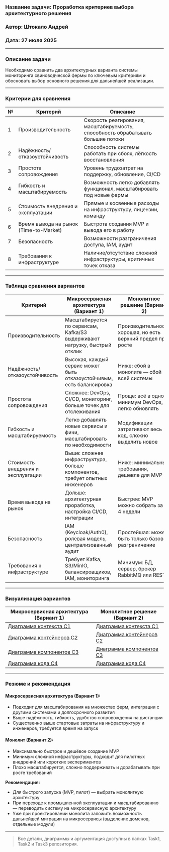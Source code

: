 ### <a name="_b7urdng99y53"></a>**Название задачи:** Проработка критериев выбора архитектурного решения
### <a name="_hjk0fkfyohdk"></a>**Автор:** Штокало Андрей
### <a name="_uanumrh8zrui"></a>**Дата:** 27 июля 2025

---

### Описание задачи

Необходимо сравнить два архитектурных варианта системы мониторинга свиноводческой фермы по ключевым критериям и обосновать выбор основного решения для дальнейшей реализации.

---

### Критерии для сравнения

| № | Критерий                               | Описание                                                                         |
| - | -------------------------------------- | -------------------------------------------------------------------------------- |
| 1 | Производительность                     | Скорость реагирования, масштабируемость, способность обрабатывать большие потоки |
| 2 | Надёжность/отказоустойчивость          | Способность системы работать при сбоях, лёгкость восстановления                  |
| 3 | Простота сопровождения                 | Уровень трудозатрат на поддержку, обновление, CI/CD                              |
| 4 | Гибкость и масштабируемость            | Возможность легко добавлять функционал, масштабировать под новые фермы           |
| 5 | Стоимость внедрения и эксплуатации     | Прямые и косвенные расходы на инфраструктуру, лицензии, команду                  |
| 6 | Время вывода на рынок (Time-to-Market) | Быстрота создания MVP и вывода его в работу                                      |
| 7 | Безопасность                           | Возможности разграничения доступа, IAM, аудит                                    |
| 8 | Требования к инфраструктуре            | Наличие/отсутствие сложной инфраструктуры, критичных точек отказа                |

---

### Таблица сравнения вариантов

| Критерий                           | Микросервисная архитектура (Вариант 1)                                      | Монолитное решение (Вариант 2)                               |
| ---------------------------------- | --------------------------------------------------------------------------- | ------------------------------------------------------------ |
| Производительность                 | Масштабируется по сервисам, Kafka/S3 выдерживают нагрузку, быстрый отклик   | Производительность хорошая, но есть верхний предел при росте |
| Надёжность/отказоустойчивость      | Высокая, каждый сервис может быть отказоустойчивым, есть балансировка       | Ниже: сбой в монолите — сбой всей системы                    |
| Простота сопровождения             | Сложнее: DevOps, CI/CD, мониторинг, больше точек для отслеживания           | Проще: всё в одном, минимум DevOps, легко обновлять          |
| Гибкость и масштабируемость        | Легко добавлять новые сервисы и фичи, масштабировать по необходимости       | Модификации затрагивают весь код, сложно выделить новое      |
| Стоимость внедрения и эксплуатации | Выше: сложнее инфраструктура, больше компонентов, требует опытных инженеров | Ниже: минимальные требования, дешевле для MVP                |
| Время вывода на рынок              | Дольше: архитектурная проработка, настройка CI/CD, интеграции               | Быстрее: MVP можно собрать за 2–4 недели                     |
| Безопасность                       | IAM (Keycloak/Auth0), ролевая модель, централизованный аудит                | Простейшая: может быть только базовое разграничение          |
| Требования к инфраструктуре        | Требует Kafka, S3/MinIO, балансировщиков, IAM, мониторинга                  | Минимум: БД, сервер, брокер RabbitMQ или REST                |

---

### Визуализация вариантов

| Микросервисная архитектура (Вариант 1)            | Монолитное решение (Вариант 2)                   |
|---------------------------------------------------|--------------------------------------------------|  
| [Диаграмма контекста C1](../Task1/C1_main.puml)   | [Диаграмма контекста C1](../Task1/C1_alt.puml)   |
| [Диаграмма контейнеров C2](../Task2/C2_main.puml) | [Диаграмма контейнеров C2](../Task2/C2_alt.puml) |
| [Диаграмма компонентов С3](../Task3/C3_main.puml) | [Диаграмма компонентов С3](../Task3/C3_alt.puml) |
| [Диаграмма кода С4](../Task3/C4_main.puml)        | [Диаграмма кода С4](../Task3/C4_alt.puml)        |


---

### Резюме и рекомендация

#### Микросервисная архитектура (Вариант 1):

* Подходит для масштабирования на множество ферм, интеграции с другими системами и долгосрочного развития
* Выше надёжность, гибкость, удобство сопровождения на дистанции
* Существенно выше стартовые затраты на инфраструктуру и инженеров, требуется время на запуск

#### Монолит (Вариант 2):

* Максимально быстрое и дешёвое создание MVP
* Минимум сложной инфраструктуры, подходит для пилотных внедрений или коротких экспериментов
* Плохо масштабируется, сложно поддерживать и дорабатывать при росте требований

**Рекомендация:**

* Для быстрого запуска (MVP, пилот) — выбрать монолитную архитектуру
* При переходе к промышленной эксплуатации и масштабированию — переводить систему на микросервисную архитектуру
* Уже при проектировании монолита заложить возможность дальнейшей миграции на микросервисы (выделение доменов, отдельные модули)

---

> Все детали, диаграммы и аргументация доступны в папках Task1, Task2 и Task3 репозитория.
